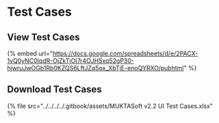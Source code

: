 # Test Cases

## View Test Cases

{% embed url="https://docs.google.com/spreadsheets/d/e/2PACX-1vQ0yNC0lqdR-OjZkTjOI7r4OJH5xq52gP30-hjwruJwOGb1Rb0KZQS6LftJZq5ox_XbTjE-enoQYRXO/pubhtml" %}

## Download Test Cases

{% file src="../../../../.gitbook/assets/MUKTASoft v2.2  UI Test Cases.xlsx" %}

